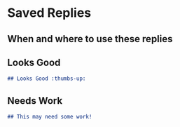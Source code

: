 # Saved Replies 

## When and where to use these replies

## Looks Good

```markdown
## Looks Good :thumbs-up:
```

## Needs Work

```markdown
## This may need some work!
```
